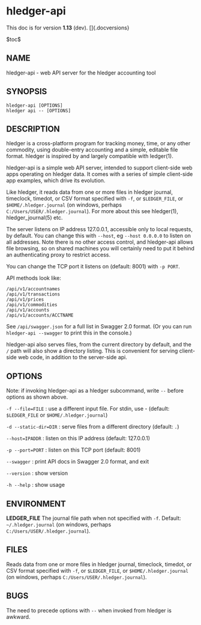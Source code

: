 # hledger-api

This doc is for version **1.13** (dev). []{.docversions}

\$toc\$

## NAME

hledger-api - web API server for the hledger accounting tool

## SYNOPSIS

`hledger-api [OPTIONS]`\
`hledger api -- [OPTIONS]`

## DESCRIPTION

hledger is a cross-platform program for tracking money, time, or any
other commodity, using double-entry accounting and a simple, editable
file format. hledger is inspired by and largely compatible with
ledger(1).

hledger-api is a simple web API server, intended to support client-side
web apps operating on hledger data. It comes with a series of simple
client-side app examples, which drive its evolution.

Like hledger, it reads data from one or more files in hledger journal,
timeclock, timedot, or CSV format specified with `-f`, or
`$LEDGER_FILE`, or `$HOME/.hledger.journal` (on windows, perhaps
`C:/Users/USER/.hledger.journal`). For more about this see hledger(1),
hledger\_journal(5) etc.

The server listens on IP address 127.0.0.1, accessible only to local
requests, by default. You can change this with `--host`, eg
`--host 0.0.0.0` to listen on all addresses. Note there is no other
access control, and hledger-api allows file browsing, so on shared
machines you will certainly need to put it behind an authenticating
proxy to restrict access.

You can change the TCP port it listens on (default: 8001) with
`-p PORT`.

API methods look like:

    /api/v1/accountnames
    /api/v1/transactions
    /api/v1/prices
    /api/v1/commodities
    /api/v1/accounts
    /api/v1/accounts/ACCTNAME

See `/api/swagger.json` for a full list in Swagger 2.0 format. (Or you
can run `hledger-api --swagger` to print this in the console.)

hledger-api also serves files, from the current directory by default,
and the `/` path will also show a directory listing. This is convenient
for serving client-side web code, in addition to the server-side api.

## OPTIONS

Note: if invoking hledger-api as a hledger subcommand, write `--` before
options as shown above.

`-f --file=FILE`
:   use a different input file. For stdin, use - (default:
    `$LEDGER_FILE` or `$HOME/.hledger.journal`)

`-d --static-dir=DIR`
:   serve files from a different directory (default: `.`)

`--host=IPADDR`
:   listen on this IP address (default: 127.0.0.1)

`-p --port=PORT`
:   listen on this TCP port (default: 8001)

`--swagger`
:   print API docs in Swagger 2.0 format, and exit

`--version`
:   show version

`-h --help`
:   show usage

## ENVIRONMENT

**LEDGER\_FILE** The journal file path when not specified with `-f`.
Default: `~/.hledger.journal` (on windows, perhaps
`C:/Users/USER/.hledger.journal`).

## FILES

Reads data from one or more files in hledger journal, timeclock,
timedot, or CSV format specified with `-f`, or `$LEDGER_FILE`, or
`$HOME/.hledger.journal` (on windows, perhaps
`C:/Users/USER/.hledger.journal`).

## BUGS

The need to precede options with `--` when invoked from hledger is
awkward.
